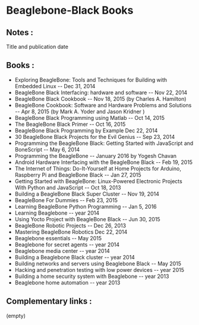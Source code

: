 # Beaglebone-Black Books

## Notes : 
Title and publication date 
## Books : 
* Exploring BeagleBone: Tools and Techniques for Building with Embedded Linux -- Dec 31, 2014
* BeagleBone Black Interfacing: hardware and software -- Nov 22, 2014
* BeagleBone Black Cookbook -- Nov 18, 2015 (by Charles A. Hamilton)
* BeagleBone Cookbook: Software and Hardware Problems and Solutions -- Apr 8, 2015 (by Mark A. Yoder and Jason Kridner ) 
* BeagleBone Black Programming using Matlab -- Oct 14, 2015
* The BeagleBone Black Primer -- Oct 16, 2015
* BeagleBone Black Programming by Example Dec 22, 2014
* 30 BeagleBone Black Projects for the Evil Genius -- Sep 23, 2014
* Programming the BeagleBone Black: Getting Started with JavaScript and BoneScript -- May 6, 2014
* Programming the BeagleBone -- January 2016 by Yogesh Chavan 
* Android Hardware Interfacing with the BeagleBone Black -- Feb 19, 2015
* The Internet of Things: Do-It-Yourself at Home Projects for Arduino, Raspberry Pi and BeagleBone Black -- Jan 27, 2015
* Getting Started with BeagleBone: Linux-Powered Electronic Projects With Python and JavaScript -- Oct 18, 2013
* Building a BeagleBone Black Super Cluster -- Nov 19, 2014
* BeagleBone For Dummies -- Feb 23, 2015
* Learning BeagleBone Python Programming -- Jan 5, 2016
* Learning Beaglebone -- year 2014
* Using Yocto Project with BeagleBone Black -- Jun 30, 2015
* BeagleBone Robotic Projects -- Dec 26, 2013
* Mastering BeagleBone Robotics Dec 22, 2014
* Beaglebone essentials -- May 2015
* Beaglebone for secret agents -- year 2014
* Beaglebone media center -- year 2014
* Building a Beaglebone Black cluster -- year 2014
* Building networks and servers using Beaglebone Black -- May 2015
* Hacking and penetration testing with low power devices -- year 2015
* Building a home security system with Beaglebone -- year 2013
* Beaglebone home automation -- year 2013



## Complementary links : 
(empty)

